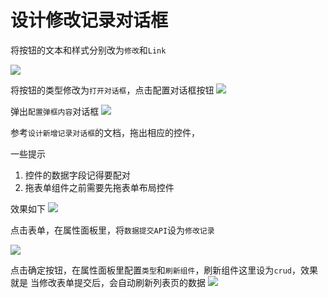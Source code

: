 # 设计修改记录对话框
将按钮的文本和样式分别改为`修改`和`Link`

![](../../assets/img/tutorial-1/32.png)

将按钮的类型修改为`打开对话框`，点击配置对话框按钮
![](../../assets/img/tutorial-1/33.png)

弹出`配置弹框内容`对话框
![](../../assets/img/tutorial-1/34.png)

参考`设计新增记录对话框`的文档，拖出相应的控件，

一些提示
1. 控件的数据字段记得要配对
2. 拖表单组件之前需要先拖表单布局控件

效果如下
![](../../assets/img/tutorial-1/35.png)

点击表单，在属性面板里，将`数据提交API`设为`修改记录`

![](../../assets/img/tutorial-1/36.png)

点击确定按钮，在属性面板里配置`类型`和`刷新组件`，刷新组件这里设为`crud`，效果就是
当修改表单提交后，会自动刷新列表页的数据
![](../../assets/img/tutorial-1/37.png)